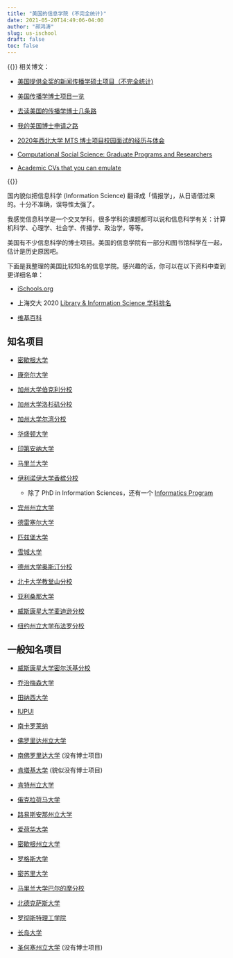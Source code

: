 ```yaml
---
title: "美国的信息学院 (不完全统计)"
date: 2021-05-20T14:49:06-04:00
author: "郝鸿涛"
slug: us-ischool
draft: false
toc: false
---
```

{{<block class="tip">}}
相关博文：

- [美国提供全奖的新闻传播学硕士项目（不完全统计)](/cn/2020/02/01/us-comm-ma/)

- [美国传播学博士项目一览](/cn/2021/01/10/us-comm-phd/)

- [去读美国的传播学博士几条路](/cn/2021/05/22/us-phd-comm/)

- [我的美国博士申请之路](/cn/2021/05/22/my-phd-app/)

- [2020年西北大学 MTS 博士项目校园面试的经历与体会](/cn/2020/03/01/northwestern-compus-visit/)

- [Computational Social Science: Graduate Programs and Researchers](https://github.com/hongtaoh/CompSocSci)

- [Academic CVs that you can emulate](https://github.com/hongtaoh/cv_emulate)

{{<end>}}

国内貌似把信息科学 (Information Science) 翻译成「情报学」，从日语借过来的。十分不准确，误导性太强了。

我感觉信息科学是一个交叉学科，很多学科的课题都可以说和信息科学有关：计算机科学、心理学、社会学、传播学、政治学，等等。

美国有不少信息科学的博士项目。美国的信息学院有一部分和图书馆科学在一起，估计是历史原因吧。

下面是我整理的美国比较知名的信息学院。感兴趣的话，你可以在以下资料中查到更详细名单：

- [iSchools.org](https://ischools.org/North-American-Directory)

- 上海交大 2020 [Library & Information Science 学科排名](http://shanghairanking.com/Shanghairanking-Subject-Rankings/library-information-science.html)

- [维基百科](https://en.wikipedia.org/wiki/List_of_library_science_schools#United_States)

## 知名项目

- [密歇根大学](https://www.si.umich.edu/)

- [康奈尔大学](https://infosci.cornell.edu/)

- [加州大学伯克利分校](https://www.ischool.berkeley.edu/)

- [加州大学洛杉矶分校](https://is.gseis.ucla.edu/)

- [加州大学尔湾分校](https://www.ics.uci.edu/)

- [华盛顿大学](https://ischool.uw.edu/)

- [印第安纳大学](https://luddy.indiana.edu/)

- [马里兰大学](https://ischool.umd.edu/)

- [伊利诺伊大学香槟分校](https://ischool.illinois.edu/)

  - 除了 PhD in Information Sciences，还有一个 [Informatics Program](https://informatics.ischool.illinois.edu/)

- [宾州州立大学](https://ist.psu.edu/)

- [德雷塞尔大学](https://drexel.edu/cci/)

- [匹兹堡大学](https://www.sci.pitt.edu/)

- [雪城大学](https://ischool.syr.edu/)

- [德州大学奥斯汀分校](https://www.ischool.utexas.edu/)

- [北卡大学教堂山分校](https://www.unc.edu/school/information-library-science/)

- [亚利桑那大学](https://ischool.arizona.edu/)

- [威斯康星大学麦迪逊分校](https://ischool.wisc.edu/)

- [纽约州立大学布法罗分校](http://ed.buffalo.edu/information.html)

## 一般知名项目

- [威斯康星大学密尔沃基分校](https://uwm.edu/informationstudies/)

- [乔治梅森大学](https://ist.gmu.edu/)

- [田纳西大学](https://sis.utk.edu/)

- [IUPUI](https://soic.iupui.edu/)

- [南卡罗莱纳](https://www.sc.edu/study/colleges_schools/cic/library_and_information_science/index.php#.YKa0XuspDBI)

- [佛罗里达州立大学](https://ischool.cci.fsu.edu/)

- [南佛罗里达大学](https://www.usf.edu/arts-sciences/departments/information/index.aspx) (没有博士项目)

- [肯塔基大学](https://ci.uky.edu/sis/) (貌似没有博士项目)

- [肯特州立大学](https://www.kent.edu/iSchool)

- [俄克拉荷马大学](https://www.ou.edu/cas/slis)

- [路易斯安那州立大学](https://www.lsu.edu/chse/slis/)

- [爱荷华大学](https://www.slis.uiowa.edu/)

- [密歇根州立大学](https://comartsci.msu.edu/departments/media-and-information)

- [罗格斯大学](https://comminfo.rutgers.edu/)

- [密苏里大学](https://education.missouri.edu/information-science-learning-technologies/)

- [马里兰大学巴尔的摩分校](https://informationsystems.umbc.edu/)

- [北德克萨斯大学](https://ci.unt.edu/)

- [罗彻斯特理工学院](https://www.rit.edu/computing/school-of-information)

- [长岛大学](https://www.liu.edu/palmer)

- [圣何塞州立大学](https://www.rit.edu/computing/school-of-information) (没有博士项目)


